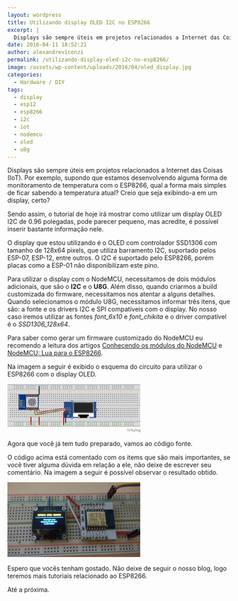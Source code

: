 ```yaml
---
layout: wordpress
title: Utilizando display OLED I2C no ESP8266
excerpt: |
  Displays são sempre úteis em projetos relacionados a Internet das Coisas (IoT). Por exemplo, supondo que estamos desenvolvendo alguma forma de monitoramento de temperatura com o ESP8266, qual a forma mais simples de ficar sabendo a temperatura atual? Creio que seja exibindo-a em um display, certo?
date: 2016-04-11 18:52:21
author: alexandrevicenzi
permalink: /utilizando-display-oled-i2c-no-esp8266/
image: /assets/wp-content/uploads/2016/04/oled_display.jpg
categories:
  - Hardware / DIY
tags:
  - display
  - esp12
  - esp8266
  - i2c
  - iot
  - nodemcu
  - oled
  - u8g
---
```


Displays são sempre úteis em projetos relacionados a Internet das Coisas (IoT). Por exemplo, supondo que estamos desenvolvendo alguma forma de monitoramento de temperatura com o ESP8266, qual a forma mais simples de ficar sabendo a temperatura atual? Creio que seja exibindo-a em um display, certo?

Sendo assim, o tutorial de hoje irá mostrar como utilizar um display OLED I2C de 0.96 polegadas, pode parecer pequeno, mas acredite, é possível inserir bastante informação nele.

O display que estou utilizando é o <a>OLED com controlador SSD1306</a> com tamanho de 128x64 pixels, que utiliza barramento I2C, suportado pelos ESP-07, ESP-12, entre outros. O I2C é suportado pelo ESP8266, porém placas como a ESP-01 não disponibilizam este pino.

<!--more-->

Para utilizar o display com o NodeMCU, necessitamos de dois módulos adicionais, que são o <strong>I2C</strong> e o <strong>U8G</strong>. Além disso, quando criarmos a build customizada do firmware, necessitamos nos atentar a alguns detalhes. Quando selecionamos o módulo U8G, necessitamos informar três itens, que são: a fonte e os drivers I2C e SPI compatíveis com o display. No nosso caso iremos utilizar as fontes <em>font_6x10</em> e <em>font_chikita</em> e o driver compatível é o <em>SSD1306_128x64</em>.

Para saber como gerar um firmware customizado do NodeMCU eu recomendo a leitura dos artigos <a href="/conhecendo-os-modulos-do-nodemcu/">Conhecendo os módulos do NodeMCU</a> e <a href="/nodemcu-lua-para-o-esp8266/">NodeMCU: Lua para o ESP8266</a>.

Na imagem a seguir é exibido o esquema do circuito para utilizar o ESP8266 com o display OLED.

<a href="/assets/wp-content/uploads/2016/04/oled_esp12.png" rel="attachment wp-att-5126"><img class="aligncenter size-medium wp-image-5126" src="/assets/wp-content/uploads/2016/04/oled_esp12-300x109.png" alt="OLED I2C" width="300" height="109" /></a>

Agora que você já tem tudo preparado, vamos ao código fonte.

<script src="//gistfy-app.herokuapp.com/github/ButecoOpenSource/exemplos/nodemcu/esp_oled.lua?branch=master" type="text/javascript"></script>

O código acima está comentado com os items que são mais importantes, se você tiver alguma dúvida em relação a ele, não deixe de escrever seu comentário. Na imagem a seguir é possível observar o resultado obtido.

<a href="/assets/wp-content/uploads/2016/04/ESP12-OLED_Display_I2C.png" rel="attachment wp-att-5125"><img class="aligncenter size-medium wp-image-5125" src="/assets/wp-content/uploads/2016/04/ESP12-OLED_Display_I2C-300x169.png" alt="Resultado OLED" width="300" height="169" /></a>

Espero que vocês tenham gostado. Não deixe de seguir o nosso blog, logo teremos mais tutoriais relacionado ao ESP8266.

Até a próxima.